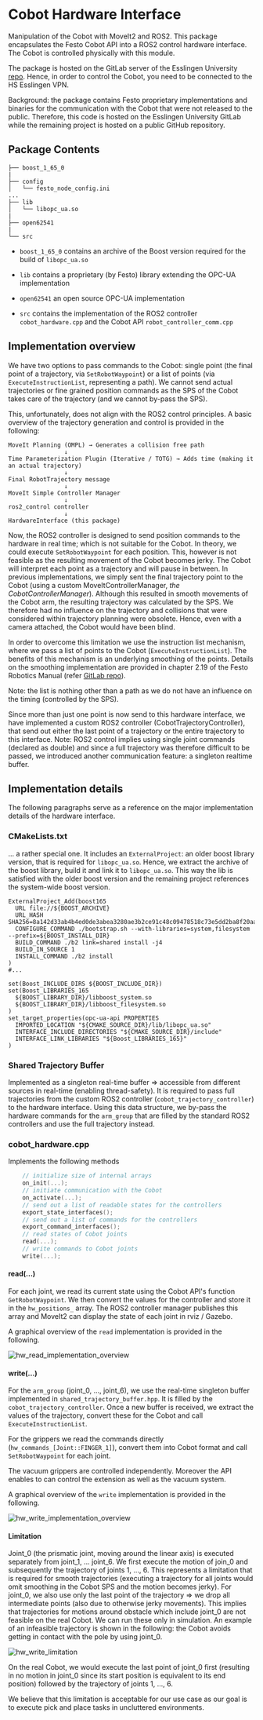 # Cobot Hardware Interface

Manipulation of the Cobot with MoveIt2 and ROS2. This package encapsulates the Festo Cobot API into a ROS2 control hardware interface. The Cobot is controlled physically with this module.

The package is hosted on the GitLab server of the Esslingen University [repo](https://gitlab.hs-esslingen.de/rharbach/cobot_hardware). Hence, in order to control the Cobot, you need to be connected to the HS Esslingen VPN. 


Background: the package contains Festo proprietary implementations and binaries for the communication with the Cobot that were not released to the public. Therefore, this code is hosted on the Esslingen University GitLab while the remaining project is hosted on a public GitHub repository.

## Package Contents
```
├── boost_1_65_0
|
├── config
│   └── festo_node_config.ini
...
├── lib
│   └── libopc_ua.so
|
├── open62541
|
└── src

```

* ```boost_1_65_0``` contains an archive of the Boost version required for the build of ```libopc_ua.so```

* ```lib``` contains a proprietary (by Festo) library extending the OPC-UA implementation

* ```open62541``` an open source OPC-UA implementation

* ```src``` contains the implementation of the ROS2 controller ```cobot_hardware.cpp``` and the Cobot API ```robot_controller_comm.cpp```



## Implementation overview

We have two options to pass commands to the Cobot: single point (the final point of a trajectory, via ```SetRobotWaypoint```) or a list of points (via ```ExecuteInstructionList```, representing a path). We cannot send actual trajectories or fine grained position commands as the SPS of the Cobot takes care of the trajectory (and we cannot by-pass the SPS).

This, unfortunately, does not align with the ROS2 control principles. A basic overview of the trajectory generation and control is provided in the following:
```
MoveIt Planning (OMPL) → Generates a collision free path
                ↓
Time Parameterization Plugin (Iterative / TOTG) → Adds time (making it an actual trajectory)
                ↓
Final RobotTrajectory message
                ↓
MoveIt Simple Controller Manager
                ↓
ros2_control controller
                ↓
HardwareInterface (this package)
```
Now, the ROS2 controller is designed to send position commands to the hardware in real time; which is not suitable for the Cobot. In theory, we could execute ```SetRobotWaypoint``` for each position. This, however is not feasible as the resulting movement of the Cobot becomes jerky. The Cobot will interpret each point as a trajectory and will pause in between.
In previous implementations, we simply sent the final trajectory point to the Cobot (using a custom MoveItControllerManager, *the CobotControllerManager*). Although this resulted in smooth movements of the Cobot arm, the resulting trajectory was calculated by the SPS. We therefore had no influence on the trajectory and collisions that were considered within trajectory planning were obsolete. Hence, even with a camera attached, the Cobot would have been blind.

In order to overcome this limitation we use the instruction list mechanism, where we pass a list of points to the Cobot (```ExecuteInstructionList```). The benefits of this mechanism is an underlying smoothing of the points. Details on the smoothing implementation are provided in chapter 2.19 of the Festo Robotics Manual (refer [GitLab repo](https://gitlab.hs-esslingen.de/rharbach/cobot_hardware)).

Note: the list is nothing other than a path as we do not have an influence on the timing (controlled by the SPS).

Since more than just one point is now send to this hardware interface, we have implemented a custom ROS2 controller (CobotTrajectoryController), that send out either the last point of a trajectory or the entire trajectory to this interface.
Note: ROS2 control implies using single joint commands (declared as double) and since a full trajectory was therefore difficult to be passed, we introduced another communication feature: a singleton realtime buffer.



## Implementation details

The following paragraphs serve as a reference on the major implementation details of the hardware interface.

### CMakeLists.txt

... a rather special one. It includes an `ExternalProject`: an older boost library version, that is required for `libopc_ua.so`. Hence, we extract the archive of the boost library, build it and link it to `libopc_ua.so`. This way the lib is satisfied with the older boost version and the remaining project references the system-wide boost version.

```
ExternalProject_Add(boost165
  URL file://${BOOST_ARCHIVE}
  URL_HASH SHA256=8a142d33ab4b4ed0de3abea3280ae3b2ce91c48c09478518c73e5dd2ba8f20aa
  CONFIGURE_COMMAND ./bootstrap.sh --with-libraries=system,filesystem --prefix=${BOOST_INSTALL_DIR}
  BUILD_COMMAND ./b2 link=shared install -j4
  BUILD_IN_SOURCE 1
  INSTALL_COMMAND ./b2 install
)
#...

set(Boost_INCLUDE_DIRS ${BOOST_INCLUDE_DIR})
set(Boost_LIBRARIES_165
  ${BOOST_LIBRARY_DIR}/libboost_system.so
  ${BOOST_LIBRARY_DIR}/libboost_filesystem.so
)
set_target_properties(opc-ua-api PROPERTIES
  IMPORTED_LOCATION "${CMAKE_SOURCE_DIR}/lib/libopc_ua.so"
  INTERFACE_INCLUDE_DIRECTORIES "${CMAKE_SOURCE_DIR}/include"
  INTERFACE_LINK_LIBRARIES "${Boost_LIBRARIES_165}"
)
```

### Shared Trajectory Buffer

Implemented as a singleton real-time  buffer => accessible from different sources in real-time (enabling thread-safety). It is required to pass full trajectories from the custom ROS2 controller (`cobot_trajectory_controller`) to the hardware interface. Using this data structure, we by-pass the hardware commands for the `arm_group` that are filled by the standard ROS2 controllers and use the full trajectory instead.

### cobot_hardware.cpp

Implements the following methods

```cpp
    // initialize size of internal arrays
    on_init(...);
    // initiate communication with the Cobot
    on_activate(...);
    // send out a list of readable states for the controllers
    export_state_interfaces();
    // send out a list of commands for the controllers
    export_command_interfaces();
    // read states of Cobot joints
    read(...);
    // write commands to Cobot joints
    write(...);

```

#### read(...)

For each joint, we read its current state using the Cobot API's function `GetRobotWaypoint`. We then convert the values for the controller and store it in the `hw_positions_` array. The ROS2 controller manager publishes this array and MoveIt2 can display the state of each joint in rviz / Gazebo.

A graphical overview of the `read` implementation is provided in the following.

![hw_read_implementation_overview](img/hw_read.png)

#### write(...)

For the `arm_group` (joint_0, ..., joint_6), we use the real-time singleton buffer implemented in `shared_trajectory_buffer.hpp`. It is filled by the `cobot_trajectory_controller`. Once a new buffer is received, we extract the values of the trajectory, convert these for the Cobot and call `ExecuteInstructionList`. 

For the grippers we read the commands directly (`hw_commands_[Joint::FINGER_1]`), convert them into Cobot format and call `SetRobotWaypoint` for each joint.

The vacuum grippers are controlled independently. Moreover the API enables to can control the extension as well as the vacuum system.

A graphical overview of the `write` implementation is provided in the following.

![hw_write_implementation_overview](img/hw_write.png)


#### Limitation

Joint_0 (the prismatic joint, moving around the linear axis) is executed separately from joint_1, ... joint_6. We first execute the motion of join_0 and subsequently the trajectory of joints 1, ..., 6. This represents a limitation that is required for smooth trajectories (executing a trajectory for all joints would omit smoothing in the Cobot SPS and the motion becomes jerky). For joint_0, we also use only the last point of the trajectory => we drop all intermediate points (also due to otherwise jerky movements). This implies that  trajectories for motions around obstacle which include joint_0 are not feasible on the real Cobot. We can run these only in simulation. An example of an infeasible trajectory is shown in the following: the Cobot avoids getting in contact with the pole by using joint_0. 

![hw_write_limitation](img/hw_limitation.gif)

On the real Cobot, we would execute the last point of joint_0 first (resulting in no motion in joint_0 since its start position is equivalent to its end position) followed by the trajectory of joints 1, ..., 6.

We believe that this limitation is acceptable for our use case as our goal is to execute pick and place tasks in uncluttered environments.